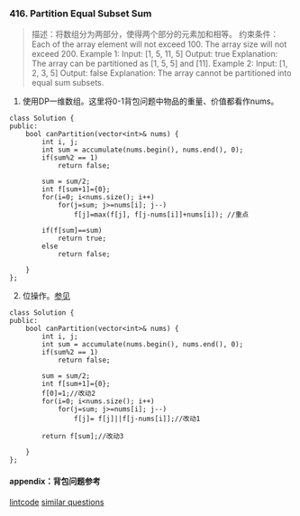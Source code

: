 
### 416. Partition Equal Subset Sum
>描述：将数组分为两部分，使得两个部分的元素加和相等。
>约束条件：Each of the array element will not exceed 100.
The array size will not exceed 200.
>Example 1:
Input: [1, 5, 11, 5]
Output: true
Explanation: The array can be partitioned as [1, 5, 5] and [11].
Example 2:
Input: [1, 2, 3, 5]
Output: false
Explanation: The array cannot be partitioned into equal sum subsets.

1. 使用DP一维数组。这里将0-1背包问题中物品的重量、价值都看作nums。
```
class Solution {
public:
    bool canPartition(vector<int>& nums) {
        int i, j;
        int sum = accumulate(nums.begin(), nums.end(), 0);
        if(sum%2 == 1)
            return false;
        
        sum = sum/2;
        int f[sum+1]={0};
        for(i=0; i<nums.size(); i++)
            for(j=sum; j>=nums[i]; j--)
                f[j]=max(f[j], f[j-nums[i]]+nums[i]); //重点
        
        if(f[sum]==sum)
            return true;
        else
            return false;
                
    }
};
```
2. 位操作。[参见](https://leetcode.com/problems/partition-equal-subset-sum/discuss/90718/concise-c-dp-solution)
```
class Solution {
public:
    bool canPartition(vector<int>& nums) {
        int i, j;
        int sum = accumulate(nums.begin(), nums.end(), 0);
        if(sum%2 == 1)
            return false;
        
        sum = sum/2;
        int f[sum+1]={0};
        f[0]=1;//改动2
        for(i=0; i<nums.size(); i++)
            for(j=sum; j>=nums[i]; j--)
                f[j]= f[j]||f[j-nums[i]];//改动1
        
        return f[sum];//改动3
                
    }
};
```

#### appendix：背包问题参考
[lintcode](https://www.lintcode.com/problem/backpack-ii/discuss)
[similar questions](https://www.jianshu.com/p/d9a0624c05e7)